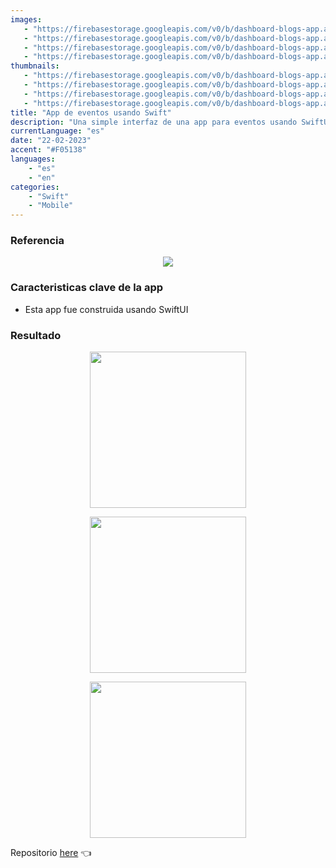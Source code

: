 ```yaml
---
images:
   - "https://firebasestorage.googleapis.com/v0/b/dashboard-blogs-app.appspot.com/o/images%2FThzROsREBLP9kFuUvCnohZ2IABw2%2Fswift-event-app-hero.png?alt=media&token=44f8ec90-b36e-4651-b0d2-6ca0b911176f"
   - "https://firebasestorage.googleapis.com/v0/b/dashboard-blogs-app.appspot.com/o/images%2FThzROsREBLP9kFuUvCnohZ2IABw2%2Fthumbnail_half_swift-event-app-hero.png?alt=media&token=1db702c6-880d-41a1-baa3-4cdd3a9391ae"
   - "https://firebasestorage.googleapis.com/v0/b/dashboard-blogs-app.appspot.com/o/images%2FThzROsREBLP9kFuUvCnohZ2IABw2%2Fthumbnail_med_swift-event-app-hero.png?alt=media&token=d313db8b-a8e4-416a-9b1c-57586b762427"
   - "https://firebasestorage.googleapis.com/v0/b/dashboard-blogs-app.appspot.com/o/images%2FThzROsREBLP9kFuUvCnohZ2IABw2%2Fthumbnail_low_swift-event-app-hero.png?alt=media&token=6ba46075-29d7-4298-8ea0-5352a82f2854"
thumbnails: 
   - "https://firebasestorage.googleapis.com/v0/b/dashboard-blogs-app.appspot.com/o/images%2FThzROsREBLP9kFuUvCnohZ2IABw2%2Fswift-event-app-thumbnail.png?alt=media&token=29a3e484-de50-493f-98a1-189606d65c64"
   - "https://firebasestorage.googleapis.com/v0/b/dashboard-blogs-app.appspot.com/o/images%2FThzROsREBLP9kFuUvCnohZ2IABw2%2Fthumbnail_half_swift-event-app-thumbnail.png?alt=media&token=f7e742c0-af07-4772-acda-0d6c8f55a1fc"
   - "https://firebasestorage.googleapis.com/v0/b/dashboard-blogs-app.appspot.com/o/images%2FThzROsREBLP9kFuUvCnohZ2IABw2%2Fthumbnail_med_swift-event-app-thumbnail.png?alt=media&token=76b87c6f-26db-4d26-a0ee-f30bc076c594"
   - "https://firebasestorage.googleapis.com/v0/b/dashboard-blogs-app.appspot.com/o/images%2FThzROsREBLP9kFuUvCnohZ2IABw2%2Fthumbnail_low_swift-event-app-thumbnail.png?alt=media&token=a0c6e0f6-47cb-48ce-9f64-7649abf23066"
title: "App de eventos usando Swift"
description: "Una simple interfaz de una app para eventos usando SwiftUI."
currentLanguage: "es"
date: "22-02-2023"
accent: "#F05138"
languages: 
    - "es"
    - "en"
categories:
    - "Swift"
    - "Mobile"
---
```

### Referencia

<p align="center">
<img sizes="(min-width: 720px) 720px, 100vw" srcset="https://firebasestorage.googleapis.com/v0/b/dashboard-blogs-app.appspot.com/o/images%2FThzROsREBLP9kFuUvCnohZ2IABw2%2Fthumbnail_half_flutter-events-reference.png?alt=media&token=a1cf9fe0-ac8f-4240-94c1-6363a609886d 1200w, https://firebasestorage.googleapis.com/v0/b/dashboard-blogs-app.appspot.com/o/images%2FThzROsREBLP9kFuUvCnohZ2IABw2%2Fthumbnail_med_flutter-events-reference.png?alt=media&token=6a730a33-2b24-4581-88bf-3b674f820235 800w, https://firebasestorage.googleapis.com/v0/b/dashboard-blogs-app.appspot.com/o/images%2FThzROsREBLP9kFuUvCnohZ2IABw2%2Fthumbnail_low_flutter-events-reference.png?alt=media&token=f4644220-790b-47cf-b819-bab34be7058f 400w" src="https://firebasestorage.googleapis.com/v0/b/dashboard-blogs-app.appspot.com/o/images%2FThzROsREBLP9kFuUvCnohZ2IABw2%2Fflutter-events-reference.png?alt=media&token=cba4168b-bcb5-470c-9e9c-ce0c7490c610">
</p>


### Caracteristicas clave de la app
- Esta app fue construida usando SwiftUI

### Resultado

<div class="img-carousel-blog">
<p align="center">
    <img src=" https://firebasestorage.googleapis.com/v0/b/dashboard-blogs-app.appspot.com/o/images%2FThzROsREBLP9kFuUvCnohZ2IABw2%2Fevent-app-demo-swift.gif?alt=media&token=fa3f15b0-f118-44f4-b1e0-b6b99dd3acc2" width="250">
</p>
<p align="center">
<img width="250" sizes="(min-width: 720px) 720px, 100vw" srcset="https://firebasestorage.googleapis.com/v0/b/dashboard-blogs-app.appspot.com/o/images%2FThzROsREBLP9kFuUvCnohZ2IABw2%2Fthumbnail_half_event-app-home-swift.png?alt=media&token=c18ce2a1-3eaf-4d0c-9c9a-164c0173b4ac 1200w, https://firebasestorage.googleapis.com/v0/b/dashboard-blogs-app.appspot.com/o/images%2FThzROsREBLP9kFuUvCnohZ2IABw2%2Fthumbnail_med_event-app-home-swift.png?alt=media&token=84499bd8-c200-405d-ac07-264f7e8f4211 800w, https://firebasestorage.googleapis.com/v0/b/dashboard-blogs-app.appspot.com/o/images%2FThzROsREBLP9kFuUvCnohZ2IABw2%2Fthumbnail_low_event-app-home-swift.png?alt=media&token=cde7aec4-ccc2-449a-b419-9b05269b1f30 400w" src="https://firebasestorage.googleapis.com/v0/b/dashboard-blogs-app.appspot.com/o/images%2FThzROsREBLP9kFuUvCnohZ2IABw2%2Fevent-app-home-swift.png?alt=media&token=0b4d3fbb-205c-4a18-806b-fd20c6a32bc9">
</p>
<p align="center">
<img width="250" sizes="(min-width: 720px) 720px, 100vw" srcset="https://firebasestorage.googleapis.com/v0/b/dashboard-blogs-app.appspot.com/o/images%2FThzROsREBLP9kFuUvCnohZ2IABw2%2Fthumbnail_half_event-app-events-swift.png?alt=media&token=65413be4-c514-439d-ab1a-8c5efd114f20 1200w, https://firebasestorage.googleapis.com/v0/b/dashboard-blogs-app.appspot.com/o/images%2FThzROsREBLP9kFuUvCnohZ2IABw2%2Fthumbnail_med_event-app-events-swift.png?alt=media&token=b9fb207c-662b-4400-8cf7-b0610d0fc8eb 800w, https://firebasestorage.googleapis.com/v0/b/dashboard-blogs-app.appspot.com/o/images%2FThzROsREBLP9kFuUvCnohZ2IABw2%2Fthumbnail_low_event-app-events-swift.png?alt=media&token=303e7dbe-188e-466f-adda-64ea5669105b 400w" src="https://firebasestorage.googleapis.com/v0/b/dashboard-blogs-app.appspot.com/o/images%2FThzROsREBLP9kFuUvCnohZ2IABw2%2Fevent-app-events-swift.png?alt=media&token=d3fd3201-44c3-4cb7-8d1c-1272332a1d13">
</p>
</div>

Repositorio [here](https://github.com/JoseLuna12/event-app-swiftUi) 👈 <br>